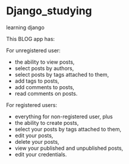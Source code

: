 # Django_studying
learning django

This BLOG app has:

For unregistered user:
- the ability to view posts,
- select posts by authors,
- select posts by tags attached to them,
- add tags to posts,
- add comments to posts,
- read comments on posts.

For registered users:
- everything for non-registered user,
plus
- the ability to create posts,
- select your posts by tags attached to them,
- edit your posts,
- delete your posts,
- view your published and unpublished posts,
- edit your credentials.
